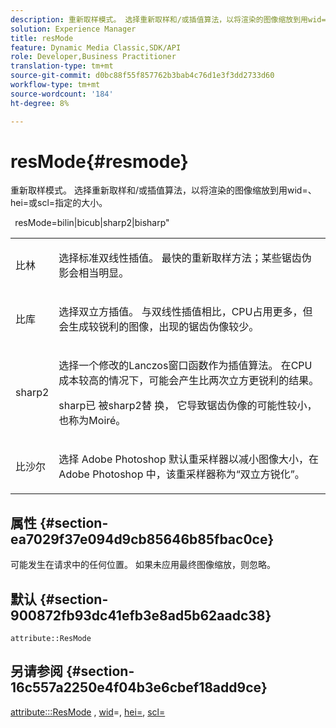 ```yaml
---
description: 重新取样模式。 选择重新取样和/或插值算法，以将渲染的图像缩放到用wid=、hei=或scl=指定的大小。
solution: Experience Manager
title: resMode
feature: Dynamic Media Classic,SDK/API
role: Developer,Business Practitioner
translation-type: tm+mt
source-git-commit: d0bc88f55f857762b3bab4c76d1e3f3dd2733d60
workflow-type: tm+mt
source-wordcount: '184'
ht-degree: 8%

---
```



# resMode{#resmode}

重新取样模式。 选择重新取样和/或插值算法，以将渲染的图像缩放到用wid=、hei=或scl=指定的大小。

` `resMode=bilin|bicub|sharp2|bisharp&quot;

<table id="table_AF954C101B30473FAFE9930C7B694305"> 
 <tbody> 
  <tr> 
   <td colname="col1"> <p> <span class="+ topic/ph pr-d/codeph codeph"> 比林  </span> </p> </td> 
   <td colname="col2"> <p>选择标准双线性插值。 最快的重新取样方法；某些锯齿伪影会相当明显。 </p> </td> 
  </tr> 
  <tr> 
   <td colname="col1"> <p> <span class="+ topic/ph pr-d/codeph codeph"> 比库  </span> </p> </td> 
   <td colname="col2"> <p>选择双立方插值。 与双线性插值相比，CPU占用更多，但会生成较锐利的图像，出现的锯齿伪像较少。 </p> </td> 
  </tr> 
  <tr> 
   <td colname="col1"> <p> <span class="+ topic/ph pr-d/codeph codeph"> sharp2  </span> </p> </td> 
   <td colname="col2"> <p>选择一个修改的Lanczos窗口函数作为插值算法。 在CPU成本较高的情况下，可能会产生比两次立方更锐利的结果。 </p> <p> <span class="codeph"> sharp已 </span> 被sharp2替 <span class="codeph"> 换， </span>它导致锯齿伪像的可能性较小，也称为Moiré。 </p> </td> 
  </tr> 
  <tr> 
   <td colname="col1"> <p> <span class="codeph"> 比沙尔  </span> </p> </td> 
   <td colname="col2"> <p>选择<span class="keyword"> Adobe Photoshop </span>默认重采样器以减小图像大小，在<span class="keyword"> Adobe Photoshop </span>中，该重采样器称为“双立方锐化”。 </p> </td> 
  </tr> 
 </tbody> 
</table>

## 属性 {#section-ea7029f37e094d9cb85646b85fbac0ce}

可能发生在请求中的任何位置。 如果未应用最终图像缩放，则忽略。

## 默认 {#section-900872fb93dc41efb3e8ad5b62aadc38}

`attribute::ResMode`

## 另请参阅 {#section-16c557a2250e4f04b3e6cbef18add9ce}

[attribute:::ResMode](../../../../../ir-api/material-cat/image-rendering-api-ref/c-ir-material-catalog/c-ir-attributes-reference/r-ir-cat-resmode.md#reference-fdca7eb6d5104fdeae9d6ac42251db82) ,  [wid](../../../../../ir-api/http-protocol/image-rendering-api-ref/c-ir-http-protocol-ref/c-ir-http-protocol-command-reference/r-ir-wid.md#reference-b7e691b0624941168c94b2749ae233ec)=,  [hei=](../../../../../ir-api/http-protocol/image-rendering-api-ref/c-ir-http-protocol-ref/c-ir-http-protocol-command-reference/r-ir-hei.md#reference-1c08f60365a94417a39867c09cac5478),  [scl=](../../../../../ir-api/http-protocol/image-rendering-api-ref/c-ir-http-protocol-ref/c-ir-http-protocol-command-reference/r-ir-scl.md#reference-b14b51a6cbe34f0bba42880540592f29)

